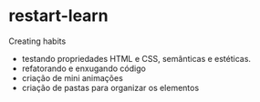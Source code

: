 # restart-learn
Creating habits 

- testando propriedades HTML e CSS, semânticas e estéticas.
- refatorando e enxugando código
- criação de mini animações
- criação de pastas para organizar os elementos